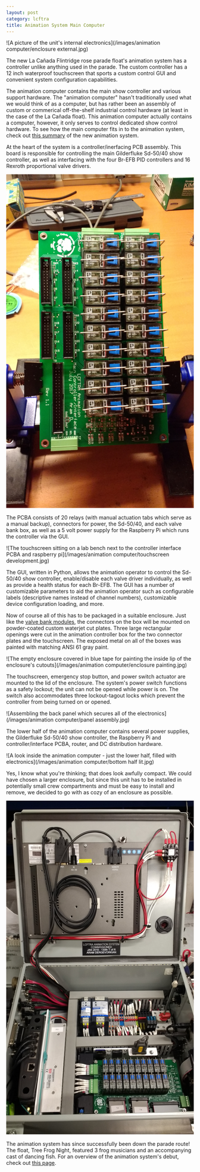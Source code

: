 ```yaml
---
layout: post
category: lcftra
title: Animation System Main Computer
---
```

![A picture of the unit's internal electronics](/images/animation computer/enclosure external.jpg)

The new La Cañada Flintridge rose parade float's animation system has a controller unlike anything used in the parade. The custom controller has a 12 inch waterproof touchscreen that sports a custom control GUI and convenient system configuration capabilities.<!--more-->

The animation computer contains the main show controller and various support hardware. The "animation computer" hasn't traditionally used what we would think of as a computer, but has rather been an assembly of custom or commerical off-the-shelf industrial control hardware (at least in the case of the La Cañada float). This animation computer actually contains a computer, however, it only serves to control dedicated show control hardware. To see how the main computer fits in to the animation system, check out <a href="https://aramder.github.io/animation-summary/" target="_blank">this summary</a> of the new animation system.

At the heart of the system is a controller/inerfacing PCB assembly. This board is responsible for controlling the main Gilderfluke Sd-50/40 show controller, as well as interfacing with the four Br-EFB PID controllers and 16 Rexroth proportional valve drivers.

<img class="shrunk" src="/images/animation computer/controller PCBA.jpg" alt="The assembled controller PCB in an assembly stand">

The PCBA consists of 20 relays (with manual actuation tabs which serve as a manual backup), connectors for power, the Sd-50/40, and each valve bank box, as well as a 5 volt power supply for the Raspberry Pi which runs the controller via the GUI.

![The touchscreen sitting on a lab bench next to the controller interface PCBA and raspberry pi](/images/animation computer/touchscreen development.jpg)

The GUI, written in Python, allows the animation operator to control the Sd-50/40 show controller, enable/disable each valve driver individually, as well as provide a health status for each Br-EFB. The GUI has a number of customizable parameters to aid the animation operator such as configurable labels (descriptive names instead of channel numbers), customizable device configuration loading, and more.

Now of course all of this has to be packaged in a suitable enclosure. Just like the <a href="https://aramder.github.io/animation-bank-module/" target="_blank">valve bank modules</a>, the connectors on the box will be mounted on powder-coated custom waterjet cut plates. Three large rectangular openings were cut in the animation controller box for the two connector plates and the touchscreen. The exposed metal on all of the boxes was painted with matching ANSI 61 gray paint.

![The empty enclosure covered in blue tape for painting the inside lip of the enclosure's cutouts](/images/animation computer/enclosure painting.jpg)

The touchscreen, emergency stop button, and power switch actuator are mounted to the lid of the enclosure. The system's power switch functions as a safety lockout; the unit can not be opened while power is on. The switch also accommodates three lockout-tagout locks which prevent the controller from being turned on or opened.

![Assembling the back panel which secures all of the electronics](/images/animation computer/panel assembly.jpg)

The lower half of the animation computer contains several power supplies, the Gilderfluke Sd-50/40 show controller, the Raspberry Pi and controller/interface PCBA, router, and DC distribution hardware.

![A look inside the animation computer - just the lower half, filled with electronics](/images/animation computer/bottom half lit.jpg)

Yes, I know what you're thinking; that does look awfully compact. We could have chosen a larger enclosure, but since this unit has to be installed in potentially small crew compartments and must be easy to install and remove, we decided to go with as cozy of an enclosure as possible.

<img class="shrunk" src="/images/animation computer/main controller open.jpg" alt="A look inside the animation computer - the inside of the touchscreen can be seen on the lid of the enclosure, as well as the electronics in the bottom half">

The animation system has since successfully been down the parade route! The float, Tree Frog Night, featured 3 frog musicians and an accompanying cast of dancing fish. For an overview of the animation system's debut, check out <a href="https://aramder.github.io/animation-2019/" target="_blank">this page</a>.


